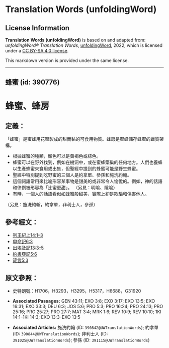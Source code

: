 # Translation Words (unfoldingWord)

## License Information

**Translation Words (unfoldingWord)** is based on and adapted from: _unfoldingWord® Translation Words_, [unfoldingWord](https://unfoldingword.org/utw), 2022, which is licensed under a [CC BY-SA 4.0 license](https://creativecommons.org/licenses/by-sa/4.0/legalcode.en).

This markdown version is provided under the same license.



--------------------------------

## 蜂蜜 (id: 390776)

蜂蜜、蜂房
=====

定義：
---

「蜂蜜」是蜜蜂用花蜜製成的甜而黏的可食用物質。蜂房是蜜蜂儲存蜂蜜的蠟質架構。

* 根據蜂蜜的種類，顏色可以是黃褐色或棕色。
* 蜂蜜可以在野外找到，例如在樹洞中，或在蜜蜂築巢的任何地方。人們也養蜂以生產蜂蜜來食用或出售，但聖經中提到的蜂蜜可能是野生蜂蜜。
* 聖經中特別提到吃野蜜的三個人是約拿單、參孫和施洗約翰。
* 這個詞語常用來比喻形容某事物是甜美的或非常令人愉悅的。例如，神的話語和律例被形容為「比蜜更甜」。 （另見：明喻、隱喻）
* 有時，一個人的話語看似如蜂蜜般甜美，實際上卻是欺騙和傷害他人。

（另見：施洗約翰，約拿單，非利士人，參孫）

參考經文：
-----

* [列王紀上14:1–3](https://ref.ly/1Kgs14:1-1Kgs14:3)
* [申命記6:3](https://ref.ly/Deut6:3)
* [出埃及記13:3–5](https://ref.ly/Exod13:3-Exod13:5)
* [約書亞記5:6](https://ref.ly/Josh5:6)
* [箴言5:3](https://ref.ly/Prov5:3)

原文參照：
-----

* 史特朗號：H1706，H3293，H3295，H5317，H6688，G31920

* **Associated Passages:** GEN 43:11; EXO 3:8; EXO 3:17; EXO 13:5; EXO 16:31; EXO 33:3; DEU 6:3; JOS 5:6; PRO 5:3; PRO 16:24; PRO 24:13; PRO 25:16; PRO 25:27; PRO 27:7; MAT 3:4; MRK 1:6; REV 10:9; REV 10:10; 1KI 14:1–1KI 14:3; EXO 13:3–EXO 13:5
* **Associated Articles:** 施洗約翰 (ID: `390842@UWTranslationWords`); 約拿單 (ID: `390844@UWTranslationWords`); 非利士人 (ID: `391025@UWTranslationWords`); 參孫 (ID: `391115@UWTranslationWords`)

